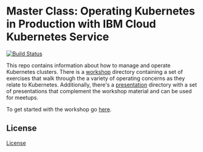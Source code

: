 # Master Class: Operating Kubernetes in Production with IBM Cloud Kubernetes Service

[![Build Status](https://travis-ci.com/IBM/knative101.svg?branch=master)](https://travis-ci.com/IBM/knative101)

This repo contains information about how to manage and operate Kubernetes clusters. 
There is a [workshop](./workshop) directory containing a set of
exercises that walk through the a variety of operating concerns as they relate to
Kubernetes. Additionally, there's a [presentation](./presentation) directory with a
set of presentations that complement the workshop material and can be used for
meetups. 

To get started with the workshop go [here](./workshop/README.md).

## License

[License](./LICENSE.txt)

